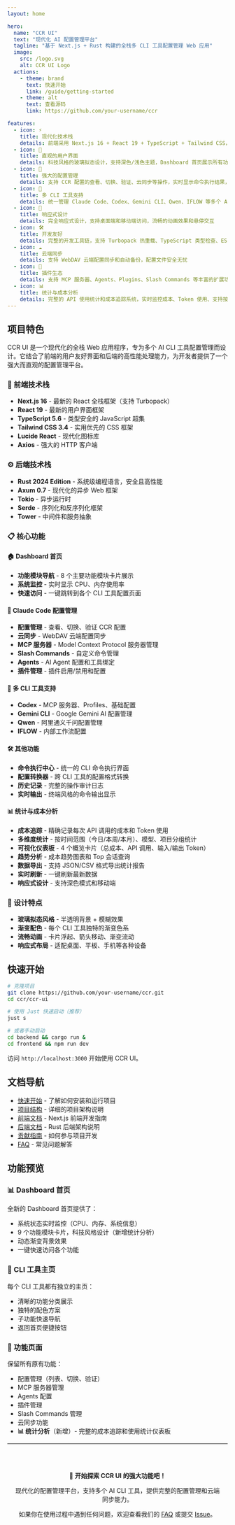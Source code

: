 ```yaml
---
layout: home

hero:
  name: "CCR UI"
  text: "现代化 AI 配置管理平台"
  tagline: "基于 Next.js + Rust 构建的全栈多 CLI 工具配置管理 Web 应用"
  image:
    src: /logo.svg
    alt: CCR UI Logo
  actions:
    - theme: brand
      text: 快速开始
      link: /guide/getting-started
    - theme: alt
      text: 查看源码
      link: https://github.com/your-username/ccr

features:
  - icon: ⚡
    title: 现代化技术栈
    details: 前端采用 Next.js 16 + React 19 + TypeScript + Tailwind CSS，后端使用 Rust + Axum，提供极致的开发体验和运行性能
  - icon: 🎯
    title: 直观的用户界面
    details: 科技风格的玻璃拟态设计，支持深色/浅色主题，Dashboard 首页展示所有功能模块，一目了然
  - icon: 🔧
    title: 强大的配置管理
    details: 支持 CCR 配置的查看、切换、验证、云同步等操作，实时显示命令执行结果，历史记录追踪
  - icon: 🚀
    title: 多 CLI 工具支持
    details: 统一管理 Claude Code、Codex、Gemini CLI、Qwen、IFLOW 等多个 AI CLI 工具的配置和服务
  - icon: 📱
    title: 响应式设计
    details: 完全响应式设计，支持桌面端和移动端访问，流畅的动画效果和悬停交互
  - icon: 🛠️
    title: 开发友好
    details: 完整的开发工具链，支持 Turbopack 热重载、TypeScript 类型检查、ESLint + Prettier，提供最佳的开发体验
  - icon: ☁️
    title: 云端同步
    details: 支持 WebDAV 云端配置同步和自动备份，配置文件安全无忧
  - icon: 🔌
    title: 插件生态
    details: 支持 MCP 服务器、Agents、Plugins、Slash Commands 等丰富的扩展功能管理
  - icon: 📊
    title: 统计与成本分析
    details: 完整的 API 使用统计和成本追踪系统，实时监控成本、Token 使用、支持按时间/模型/项目多维度分析
---
```


## 项目特色

CCR UI 是一个现代化的全栈 Web 应用程序，专为多个 AI CLI 工具配置管理而设计。它结合了前端的用户友好界面和后端的高性能处理能力，为开发者提供了一个强大而直观的配置管理平台。

### 🎨 前端技术栈

- **Next.js 16** - 最新的 React 全栈框架（支持 Turbopack）
- **React 19** - 最新的用户界面框架
- **TypeScript 5.6** - 类型安全的 JavaScript 超集
- **Tailwind CSS 3.4** - 实用优先的 CSS 框架
- **Lucide React** - 现代化图标库
- **Axios** - 强大的 HTTP 客户端

### ⚙️ 后端技术栈

- **Rust 2024 Edition** - 系统级编程语言，安全且高性能
- **Axum 0.7** - 现代化的异步 Web 框架
- **Tokio** - 异步运行时
- **Serde** - 序列化和反序列化框架
- **Tower** - 中间件和服务抽象

### 📋 核心功能

#### 🏠 Dashboard 首页
- **功能模块导航** - 8 个主要功能模块卡片展示
- **系统监控** - 实时显示 CPU、内存使用率
- **快速访问** - 一键跳转到各个 CLI 工具配置页面

#### 🔵 Claude Code 配置管理
- **配置管理** - 查看、切换、验证 CCR 配置
- **云同步** - WebDAV 云端配置同步
- **MCP 服务器** - Model Context Protocol 服务器管理
- **Slash Commands** - 自定义命令管理
- **Agents** - AI Agent 配置和工具绑定
- **插件管理** - 插件启用/禁用和配置

#### 🎯 多 CLI 工具支持
- **Codex** - MCP 服务器、Profiles、基础配置
- **Gemini CLI** - Google Gemini AI 配置管理
- **Qwen** - 阿里通义千问配置管理
- **IFLOW** - 内部工作流配置

#### 🛠️ 其他功能
- **命令执行中心** - 统一的 CLI 命令执行界面
- **配置转换器** - 跨 CLI 工具的配置格式转换
- **历史记录** - 完整的操作审计日志
- **实时输出** - 终端风格的命令输出显示

#### 📊 统计与成本分析
- **成本追踪** - 精确记录每次 API 调用的成本和 Token 使用
- **多维度统计** - 按时间范围（今日/本周/本月）、模型、项目分组统计
- **可视化仪表板** - 4 个概览卡片（总成本、API 调用、输入/输出 Token）
- **趋势分析** - 成本趋势图表和 Top 会话查询
- **数据导出** - 支持 JSON/CSV 格式导出统计报告
- **实时刷新** - 一键刷新最新数据
- **响应式设计** - 支持深色模式和移动端

### 🎨 设计特点

- **玻璃拟态风格** - 半透明背景 + 模糊效果
- **渐变配色** - 每个 CLI 工具独特的渐变色系
- **流畅动画** - 卡片浮起、箭头移动、渐变流动
- **响应式布局** - 适配桌面、平板、手机等各种设备

## 快速开始

```bash
# 克隆项目
git clone https://github.com/your-username/ccr.git
cd ccr/ccr-ui

# 使用 Just 快速启动（推荐）
just s

# 或者手动启动
cd backend && cargo run &
cd frontend && npm run dev
```

访问 `http://localhost:3000` 开始使用 CCR UI。

## 文档导航

- [快速开始](/guide/getting-started) - 了解如何安装和运行项目
- [项目结构](/guide/project-structure) - 详细的项目架构说明
- [前端文档](/frontend/overview) - Next.js 前端开发指南
- [后端文档](/backend/architecture) - Rust 后端架构说明
- [贡献指南](/contributing) - 如何参与项目开发
- [FAQ](/faq) - 常见问题解答

## 功能预览

### 📊 Dashboard 首页

全新的 Dashboard 首页提供了：
- 系统状态实时监控（CPU、内存、系统信息）
- 9 个功能模块卡片，科技风格设计（新增统计分析）
- 动态渐变背景效果
- 一键快速访问各个功能

### 🔵 CLI 工具主页

每个 CLI 工具都有独立的主页：
- 清晰的功能分类展示
- 独特的配色方案
- 子功能快速导航
- 返回首页便捷按钮

### 🎯 功能页面

保留所有原有功能：
- 配置管理（列表、切换、验证）
- MCP 服务器管理
- Agents 配置
- 插件管理
- Slash Commands 管理
- 云同步功能
- **📊 统计分析**（新增）- 完整的成本追踪和使用统计仪表板

---

<div style="text-align: center; margin-top: 2rem; padding: 1rem; background: var(--vp-c-bg-soft); border-radius: 8px;">
  <p>🚀 <strong>开始探索 CCR UI 的强大功能吧！</strong></p>
  <p>现代化的配置管理平台，支持多个 AI CLI 工具，提供完整的配置管理和云端同步能力。</p>
  <p>如果你在使用过程中遇到任何问题，欢迎查看我们的 <a href="/faq">FAQ</a> 或提交 <a href="https://github.com/your-username/ccr/issues">Issue</a>。</p>
</div>
